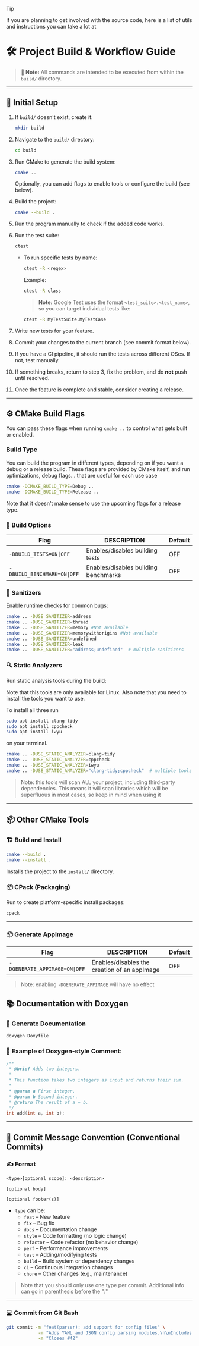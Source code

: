 > [!TIP]
> If you are planning to get involved with the source code, here is a list of utils and instructions you can take a lot at


# 🛠️ Project Build & Workflow Guide

> **📍 Note:** All commands are intended to be executed from within the `build/` directory.

---

## 📁 Initial Setup

1. If `build/` doesn't exist, create it:

   ```bash
   mkdir build
   ```

2. Navigate to the `build/` directory:

   ```bash
   cd build
   ```

3. Run CMake to generate the build system:

   ```bash
   cmake ..
   ```

   Optionally, you can add flags to enable tools or configure the build (see below).

4. Build the project:

   ```bash
   cmake --build .
   ```

5. Run the program manually to check if the added code works.

6. Run the test suite:

   ```bash
   ctest
   ```

   - To run specific tests by name:

     ```bash
     ctest -R <regex>
     ```

     Example:
     ```bash
     ctest -R class
     ```

     > **Note:** Google Test uses the format `<test_suite>.<test_name>`, so you can target individual tests like:
     ```bash
     ctest -R MyTestSuite.MyTestCase
     ```

7. Write new tests for your feature.

8. Commit your changes to the current branch (see commit format below).

9. If you have a CI pipeline, it should run the tests across different OSes. If not, test manually.

10. If something breaks, return to step 3, fix the problem, and do **not** push until resolved.

11. Once the feature is complete and stable, consider creating a release.

---

## ⚙️ CMake Build Flags

You can pass these flags when running `cmake ..` to control what gets built or enabled.

### Build Type

You can build the program in different types, depending on if you want a debug or a release build. These flags are provided by CMake itself, and run optimizations, debug flags... that are useful for each use case

```bash
cmake -DCMAKE_BUILD_TYPE=Debug ..
cmake -DCMAKE_BUILD_TYPE=Release ..
```

Note that it doesn't make sense to use the upcoming flags for a release type.


### 🔬 Build Options

| Flag                     | DESCRIPTION                       | Default |
|--------------------------|--------------------------------------|---------|
| `-DBUILD_TESTS=ON\|OFF`   | Enables/disables building tests      | OFF    |
| `-DBUILD_BENCHMARK=ON\|OFF`| Enables/disables building benchmarks | OFF      |

### 🧼 Sanitizers

Enable runtime checks for common bugs:

```bash
cmake .. -DUSE_SANITIZER=address
cmake .. -DUSE_SANITIZER=thread
cmake .. -DUSE_SANITIZER=memory #Not available 
cmake .. -DUSE_SANITIZER=memorywithorigins #Not available
cmake .. -DUSE_SANITIZER=undefined
cmake .. -DUSE_SANITIZER=leak
cmake .. -DUSE_SANITIZER="address;undefined"  # multiple sanitizers
```


### 🔍 Static Analyzers

Run static analysis tools during the build:


Note that this tools are only available for Linux. Also note that you need to install the tools you want to use. 

To install all three run 

```bash
sudo apt install clang-tidy
sudo apt install cppcheck
sudo apt install iwyu
```
on your terminal.

```bash
cmake .. -DUSE_STATIC_ANALYZER=clang-tidy
cmake .. -DUSE_STATIC_ANALYZER=cppcheck
cmake .. -DUSE_STATIC_ANALYZER=iwyu
cmake .. -DUSE_STATIC_ANALYZER="clang-tidy;cppcheck"  # multiple tools
```

> Note: this tools will scan ALL your project, including third-party dependencies. This means it will scan libraries which will be superfluous in most cases, so keep in mind when using it

---

## 📦 Other CMake Tools

### 🏗️ Build and Install

```bash
cmake --build .
cmake --install .
```

Installs the project to the `install/` directory.

### 📦 CPack (Packaging)

Run to create platform-specific install packages:

```bash
cpack
```

---

### 📦 Generate AppImage

| Flag                     | DESCRIPTION                       | Default |
|--------------------------|--------------------------------------|---------|
| `-DGENERATE_APPIMAGE=ON\|OFF` | Enables/disables the creation of an appImage | OFF |

> Note: enabling `-DGENERATE_APPIMAGE` will have no effect

## 📚 Documentation with Doxygen

### 📝 Generate Documentation

```bash
doxygen Doxyfile
```

### 🧾 Example of Doxygen-style Comment:

```cpp
/**
 * @brief Adds two integers.
 * 
 * This function takes two integers as input and returns their sum.
 * 
 * @param a First integer.
 * @param b Second integer.
 * @return The result of a + b.
 */
int add(int a, int b);
```

---

## 📌 Commit Message Convention (Conventional Commits)

### ✍️ Format

```
<type>[optional scope]: <description>

[optional body]

[optional footer(s)]
```

- `type` can be:
  - `feat` – New feature
  - `fix` – Bug fix
  - `docs` – Documentation change
  - `style` – Code formatting (no logic change)
  - `refactor` – Code refactor (no behavior change)
  - `perf` – Performance improvements
  - `test` – Adding/modifying tests
  - `build` – Build system or dependency changes
  - `ci` – Continuous Integration changes
  - `chore` – Other changes (e.g., maintenance)

> Note that you should only use one type per commit. Additional info can go in parenthesis before the ":"

---

### 💻 Commit from Git Bash

```bash
git commit -m "feat(parser): add support for config files" \
            -m "Adds YAML and JSON config parsing modules.\n\nIncludes unit tests and default config loading." \
            -m "Closes #42"
```
